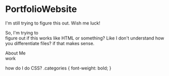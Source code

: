 # PortfolioWebsite

I'm still trying to figure this out. Wish me luck!

<p> So, I'm trying to <br> figure out if this works like HTML or something? Like I don't understand how you differentiate files? if that makes sense. </p>

<div class="categories" > About Me </div> <div class="categories"> work </div>

<span> how do I </span> <span> do CSS? </span>
.categories {
            font-weight: bold;
            }
